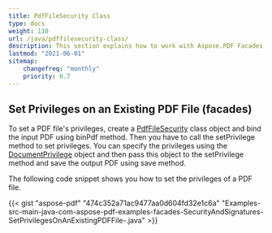 ```yaml
---
title: PdfFileSecurity Class
type: docs
weight: 110
url: /java/pdffilesecurity-class/
description: This section explains how to work with Aspose.PDF Facades using PdfFileSecurity Class Class.
lastmod: "2021-06-01"
sitemap:
    changefreq: "monthly"
    priority: 0.7
---
```


## Set Privileges on an Existing PDF File (facades)

To set a PDF file's privileges, create a [PdfFileSecurity](https://apireference.aspose.com/java/pdf/com.aspose.pdf.facades/PdfFileSecurity) class object and bind the input PDF using binPdf method. Then you have to call the setPrivilege method to set privileges. You can specify the privileges using the [DocumentPrivilege](https://apireference.aspose.com/java/pdf/com.aspose.pdf.facades/DocumentPrivilege) object and then pass this object to the setPrivilege method and save the output PDF using save method.

The following code snippet shows you how to set the privileges of a PDF file.

{{< gist "aspose-pdf" "474c352a71ac9477aa0d604fd32e1c6a" "Examples-src-main-java-com-aspose-pdf-examples-facades-SecurityAndSignatures-SetPrivilegesOnAnExistingPDFFile-.java" >}}